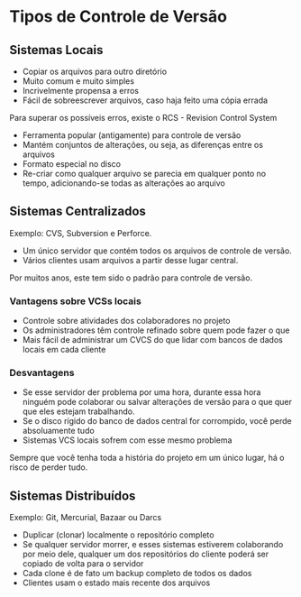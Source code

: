 # Tipos de Controle de Versão

## Sistemas Locais

- Copiar os arquivos para outro diretório
- Muito comum e muito simples
- Incrivelmente propensa a erros
- Fácil de sobreescrever arquivos, caso haja feito uma cópia errada

Para superar os possíveis erros, existe o RCS - Revision Control System

- Ferramenta popular (antigamente) para controle de versão
- Mantém conjuntos de alterações, ou seja, as diferenças entre os arquivos
- Formato especial no disco
- Re-criar como qualquer arquivo se parecia em qualquer ponto no tempo, adicionando-se todas as alterações ao arquivo

## Sistemas Centralizados

Exemplo: CVS, Subversion e Perforce.

- Um único servidor que contém todos os arquivos de controle de versão.
- Vários clientes usam arquivos a partir desse lugar central.

Por muitos anos, este tem sido o padrão para controle de versão.

### Vantagens sobre VCSs locais

- Controle sobre atividades dos colaboradores no projeto
- Os administradores têm controle refinado sobre quem pode fazer o que
- Mais fácil de administrar um CVCS do que lidar com bancos de dados locais em cada cliente

### Desvantagens

- Se esse servidor der problema por uma hora, durante essa hora ninguém pode colaborar ou salvar alterações de versão para o que quer que eles estejam trabalhando.
- Se o disco rígido do banco de dados central for corrompido, você perde absoluamente tudo
- Sistemas VCS locais sofrem com esse mesmo problema

Sempre que você tenha toda a história do projeto em um único lugar, há o risco de perder tudo.

## Sistemas Distribuídos

Exemplo: Git, Mercurial, Bazaar ou Darcs

- Duplicar (clonar) localmente o repositório completo
- Se qualquer servidor morrer, e esses sistemas estiverem colaborando por meio dele, qualquer um dos repositórios do cliente poderá ser copiado de volta para o servidor
- Cada clone é de fato um backup completo de todos os dados
- Clientes usam o estado mais recente dos arquivos